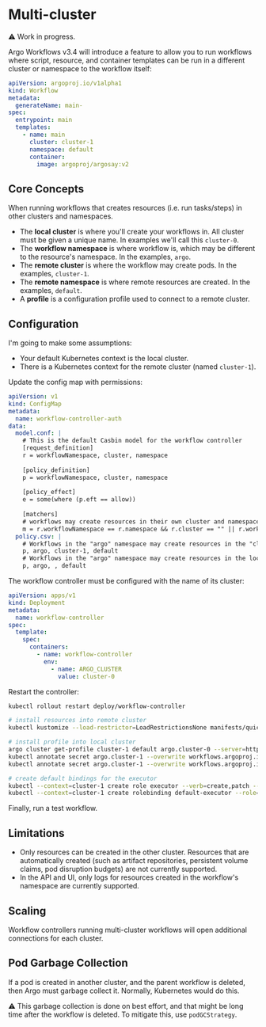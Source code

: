# Multi-cluster

⚠️ Work in progress.

Argo Workflows v3.4 will introduce a feature to allow you to run workflows where script, resource, and container
templates can be run in a different cluster or namespace to the workflow itself:

```yaml
apiVersion: argoproj.io/v1alpha1
kind: Workflow
metadata:
  generateName: main-
spec:
  entrypoint: main
  templates:
    - name: main
      cluster: cluster-1
      namespace: default
      container:
        image: argoproj/argosay:v2
```

## Core Concepts

When running workflows that creates resources (i.e. run tasks/steps) in other clusters and namespaces.

* The **local cluster** is where you'll create your workflows in. All cluster must be given a unique name. In examples
  we'll call this `cluster-0`.
* The **workflow namespace** is where workflow is, which may be different to the resource's namespace. In the
  examples, `argo`.
* The **remote cluster** is where the workflow may create pods. In the examples, `cluster-1`.
* The **remote namespace** is where remote resources are created. In the examples, `default`.
* A **profile** is a configuration profile used to connect to a remote cluster.

## Configuration

I'm going to make some assumptions:

* Your default Kubernetes context is the local cluster.
* There is a Kubernetes context for the remote cluster (named `cluster-1`).

Update the config map with permissions:

```yaml
apiVersion: v1
kind: ConfigMap
metadata:
  name: workflow-controller-auth
data:
  model.conf: |
    # This is the default Casbin model for the workflow controller
    [request_definition]
    r = workflowNamespace, cluster, namespace
    
    [policy_definition]
    p = workflowNamespace, cluster, namespace
    
    [policy_effect]
    e = some(where (p.eft == allow))
    
    [matchers]
    # workflows may create resources in their own cluster and namespace OR it may create a resource only if it has a policy
    m = r.workflowNamespace == r.namespace && r.cluster == "" || r.workflowNamespace == p.workflowNamespace && r.cluster == p.cluster && r.namespace == p.namespace
  policy.csv: |
    # Workflows in the "argo" namespace may create resources in the "cluster-1" cluster's "default" namespace
    p, argo, cluster-1, default
    # Workflows in the "argo" namespace may create resources in the local cluster's "default" namespace
    p, argo, , default
```

The workflow controller must be configured with the name of its cluster:

```yaml
apiVersion: apps/v1
kind: Deployment
metadata:
  name: workflow-controller
spec:
  template:
    spec:
      containers:
        - name: workflow-controller
          env:
            - name: ARGO_CLUSTER
              value: cluster-0
```

Restart the controller:

```bash
kubectl rollout restart deploy/workflow-controller
```

```bash
# install resources into remote cluster
kubectl kustomize --load-restrictor=LoadRestrictionsNone manifests/quick-start/cluster-1 | kubectl --context=cluster-1 -n default apply -f -

# install profile into local cluster
argo cluster get-profile cluster-1 default argo.cluster-0 --server=https://`ipconfig getifaddr en0`:`kubectl config view --raw --minify --context=cluster-1|grep server|cut -c 29-` --insecure-skip-tls-verify | kubectl -n argo apply -f  -
kubectl annotate secret argo.cluster-1 --overwrite workflows.argoproj.io/workflow-namespace=argo
kubectl annotate secret argo.cluster-1 --overwrite workflows.argoproj.io/namespace=default

# create default bindings for the executor
kubectl --context=cluster-1 create role executor --verb=create,patch --resource=workflowtaskresults.argoproj.io
kubectl --context=cluster-1 create rolebinding default-executor --role=executor --user=system:serviceaccount:default:default
```

Finally, run a test workflow.

## Limitations

* Only resources can be created in the other cluster. Resources that are automatically created (such as artifact
  repositories, persistent volume claims, pod disruption budgets) are not currently supported.
* In the API and UI, only logs for resources created in the workflow's namespace are currently supported.

## Scaling

Workflow controllers running multi-cluster workflows will open additional connections for each cluster.

## Pod Garbage Collection

If a pod is created in another cluster, and the parent workflow is deleted, then Argo must garbage collect it. Normally,
Kubernetes would do this.

⚠️ This garbage collection is done on best effort, and that might be long time after the workflow is deleted. To
mitigate this, use `podGCStrategy`.

